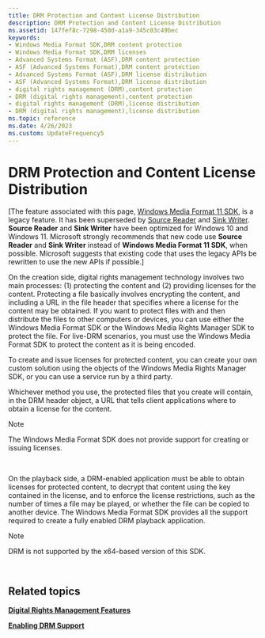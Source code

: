 ```yaml
---
title: DRM Protection and Content License Distribution
description: DRM Protection and Content License Distribution
ms.assetid: 147fef8c-7298-450d-a1a9-345c03c49bec
keywords:
- Windows Media Format SDK,DRM content protection
- Windows Media Format SDK,DRM licenses
- Advanced Systems Format (ASF),DRM content protection
- ASF (Advanced Systems Format),DRM content protection
- Advanced Systems Format (ASF),DRM license distribution
- ASF (Advanced Systems Format),DRM license distribution
- digital rights management (DRM),content protection
- DRM (digital rights management),content protection
- digital rights management (DRM),license distribution
- DRM (digital rights management),license distribution
ms.topic: reference
ms.date: 4/26/2023
ms.custom: UpdateFrequency5
---
```


# DRM Protection and Content License Distribution

\[The feature associated with this page, [Windows Media Format 11 SDK](/windows/win32/wmformat/windows-media-format-11-sdk), is a legacy feature. It has been superseded by [Source Reader](/windows/win32/medfound/source-reader) and [Sink Writer](/windows/win32/medfound/sink-writer). **Source Reader** and **Sink Writer** have been optimized for Windows 10 and Windows 11. Microsoft strongly recommends that new code use **Source Reader** and **Sink Writer** instead of **Windows Media Format 11 SDK**, when possible. Microsoft suggests that existing code that uses the legacy APIs be rewritten to use the new APIs if possible.\]

On the creation side, digital rights management technology involves two main processes: (1) protecting the content and (2) providing licenses for the content. Protecting a file basically involves encrypting the content, and including a URL in the file header that specifies where a license for the content may be obtained. If you want to protect files with and then distribute the files to other computers or devices, you can use either the Windows Media Format SDK or the Windows Media Rights Manager SDK to protect the file. For live-DRM scenarios, you must use the Windows Media Format SDK to protect the content as it is being encoded.

To create and issue licenses for protected content, you can create your own custom solution using the objects of the Windows Media Rights Manager SDK, or you can use a service run by a third party.

Whichever method you use, the protected files that you create will contain, in the DRM header object, a URL that tells client applications where to obtain a license for the content.

> [!Note]  
> The Windows Media Format SDK does not provide support for creating or issuing licenses.

 

On the playback side, a DRM-enabled application must be able to obtain licenses for protected content, to decrypt that content using the key contained in the license, and to enforce the license restrictions, such as the number of times a file may be played, or whether the file can be copied to another device. The Windows Media Format SDK provides all the support required to create a fully enabled DRM playback application.

> [!Note]  
> DRM is not supported by the x64-based version of this SDK.

 

## Related topics

<dl> <dt>

[**Digital Rights Management Features**](digital-rights-management-features.md)
</dt> <dt>

[**Enabling DRM Support**](enabling-drm-support.md)
</dt> </dl>

 

 




